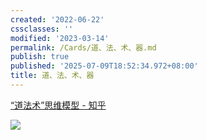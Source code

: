 ```yaml
---
created: '2022-06-22'
cssclasses: ''
modified: '2023-03-14'
permalink: /Cards/道、法、术、器.md
publish: true
published: '2025-07-09T18:52:34.972+08:00'
title: 道、法、术、器
---
```

[“道法术”思维模型 - 知乎](https://zhuanlan.zhihu.com/p/281934400)

![](https://img2.oldwinter.top/Pasted%20image%2020220814035154.png)
